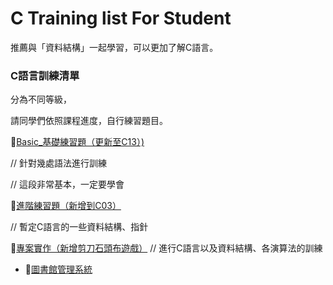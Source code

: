 # C Training list For Student 
推薦與「資料結構」一起學習，可以更加了解C語言。

### C語言訓練清單
分為不同等級，

請同學們依照課程進度，自行練習題目。

👶[Basic_基礎練習題（更新至C13）)](basic)
  
  // 針對幾處語法進行訓練
  
  // 這段非常基本，一定要學會


🧔[進階練習題（新增到C03）](.)

// 暫定C語言的一些資料結構、指針


🤖[專案實作（新增剪刀石頭布遊戲）](project)
// 進行C語言以及資料結構、各演算法的訓練
 - 📖[圖書館管理系統](https://github.com/Sakuya4/LibrarySYS)
